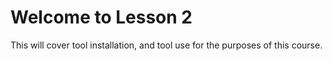 # Welcome to Lesson 2

This will cover tool installation, and tool use for the purposes of this course.
